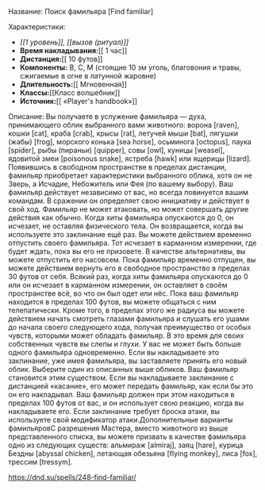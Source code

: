 Название: Поиск фамильяра \[Find familiar] 

Характеристики:
- *[[1 уровень]], [[вызов (ритуал)]]*
- **Время накладывания:**[[ 1 час]]
- **Дистанция:**[[ 10 футов]]
- **Компоненты:** В, С, М (стоящие 10 зм уголь, благовония и травы, сжигаемые в огне в латунной жаровне)
- **Длительность:**[[ Мгновенная]]
- **Классы:**[[Класс  волшебник]]
- **Источник:**[[ «Player's handbook»]]

Описание:
Вы получаете в услужение фамильяра — духа, принимающего облик выбранного вами животного: ворона [raven], кошки [cat], краба [crab], крысы [rat], летучей мыши [bat], лягушки (жабы) [frog], морского конька [sea horse], осьминога [octopus], паука [spider], рыбы (пираньи) [quipper], совы [owl], куницы [weasel], ядовитой змеи [poisonous snake], ястреба [hawk] или ящерицы [lizard]. Появившись в свободном пространстве в пределах дистанции, фамильяр приобретает характеристики выбранного облика, хотя он не Зверь, а Исчадие, Небожитель или Фея (по вашему выбору).
Ваш фамильяр действует независимо от вас, но всегда повинуется вашим командам. В сражении он определяет свою инициативу и действует в свой ход. Фамильяр не может атаковать, но может совершать другие действия как обычно.
Когда хиты фамильяра опускаются до 0, он исчезает, не оставляя физического тела. Он возвращается, когда вы используете это заклинание ещё раз. Вы можете действием временно отпустить своего фамильяра. Тот исчезает в карманном измерении, где будет ждать, пока вы его не призовете. В качестве альтернативы, вы можете отпустить его насовсем. Пока фамильяр временно отпущен, вы можете действием вернуть его в свободное пространство в пределах 30 футов от себя. Всякий раз, когда хиты фамильяра опускаются до 0 или он исчезает в карманном измерении, он оставляет в своём пространстве всё, во что он был одет или нёс.
Пока ваш фамильяр находится в пределах 100 футов, вы можете общаться с ним телепатически. Кроме того, в пределах этого же радиуса вы можете действием начать смотреть глазами фамильяра и слушать его ушами до начала своего следующего хода, получая преимущество от особых чувств, которыми может обладать фамильяр. В это время для своих собственных чувств вы слепы и глухи.
У вас не может быть больше одного фамильяра одновременно. Если вы накладываете это заклинание, уже имея фамильяра, вы заставляете принять его новый облик. Выберите один из описанных выше обликов. Ваш фамильяр становится этим существом.
Если вы накладываете заклинание с дистанцией «касание», его может передать фамильяр, как если бы это он его накладывал. Ваш фамильяр должен при этом находиться в пределах 100 футов от вас, и он использует свою реакцию, когда вы накладываете его. Если заклинание требует броска атаки, вы используете свой модификатор атаки.Дополнительные варианты фамильяровС разрешения Мастера, вместо животного из выше представленного списка, вы можете призвать в качестве фамильяра одно из следующих существ: альмираж [almiraj], заяц [hare], курица Бездны [abyssal chicken], летающая обезьяна [flying monkey], лиса [fox], трессим [tressym].

https://dnd.su/spells/248-find-familiar/